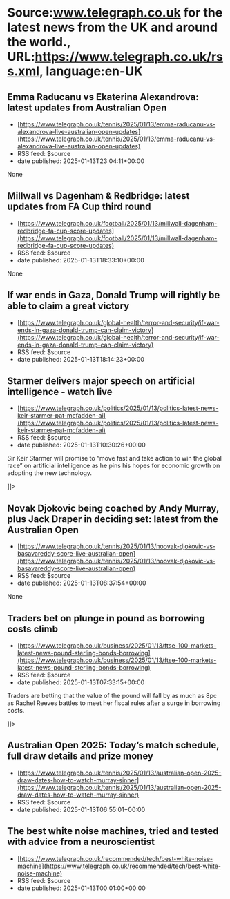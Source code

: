 # Source:www.telegraph.co.uk for the latest news from the UK and around the world., URL:https://www.telegraph.co.uk/rss.xml, language:en-UK

## Emma Raducanu vs Ekaterina Alexandrova: latest updates from Australian Open
 - [https://www.telegraph.co.uk/tennis/2025/01/13/emma-raducanu-vs-alexandrova-live-australian-open-updates](https://www.telegraph.co.uk/tennis/2025/01/13/emma-raducanu-vs-alexandrova-live-australian-open-updates)
 - RSS feed: $source
 - date published: 2025-01-13T23:04:11+00:00

None

## Millwall vs Dagenham & Redbridge: latest updates from FA Cup third round
 - [https://www.telegraph.co.uk/football/2025/01/13/millwall-dagenham-redbridge-fa-cup-score-updates](https://www.telegraph.co.uk/football/2025/01/13/millwall-dagenham-redbridge-fa-cup-score-updates)
 - RSS feed: $source
 - date published: 2025-01-13T18:33:10+00:00

None

## If war ends in Gaza, Donald Trump will rightly be able to claim a great victory
 - [https://www.telegraph.co.uk/global-health/terror-and-security/if-war-ends-in-gaza-donald-trump-can-claim-victory](https://www.telegraph.co.uk/global-health/terror-and-security/if-war-ends-in-gaza-donald-trump-can-claim-victory)
 - RSS feed: $source
 - date published: 2025-01-13T18:14:23+00:00

<![CDATA[His threat of &lsquo;all hell breaking loose&rsquo; has concentrated minds &ndash; but no one should underestimate the pressure on Netanyahu to scupper it]]>

## Starmer delivers major speech on artificial intelligence - watch live
 - [https://www.telegraph.co.uk/politics/2025/01/13/politics-latest-news-keir-starmer-pat-mcfadden-ai](https://www.telegraph.co.uk/politics/2025/01/13/politics-latest-news-keir-starmer-pat-mcfadden-ai)
 - RSS feed: $source
 - date published: 2025-01-13T10:30:26+00:00

<![CDATA[<p>Sir Keir Starmer will promise to “move fast and take action to win the global race” on artificial intelligence as he pins his hopes for economic growth on adopting the new technology.&nbsp;</p>]]>

## Novak Djokovic being coached by Andy Murray, plus Jack Draper in deciding set: latest from the Australian Open
 - [https://www.telegraph.co.uk/tennis/2025/01/13/noovak-djokovic-vs-basavareddy-score-live-australian-open](https://www.telegraph.co.uk/tennis/2025/01/13/noovak-djokovic-vs-basavareddy-score-live-australian-open)
 - RSS feed: $source
 - date published: 2025-01-13T08:37:54+00:00

None

## Traders bet on plunge in pound as borrowing costs climb
 - [https://www.telegraph.co.uk/business/2025/01/13/ftse-100-markets-latest-news-pound-sterling-bonds-borrowing](https://www.telegraph.co.uk/business/2025/01/13/ftse-100-markets-latest-news-pound-sterling-bonds-borrowing)
 - RSS feed: $source
 - date published: 2025-01-13T07:33:15+00:00

<![CDATA[<p>Traders are betting that the value of the pound will fall by as much as 8pc as Rachel Reeves battles to meet her fiscal rules after a surge in borrowing costs.</p>]]>

## Australian Open 2025: Today’s match schedule, full draw details and prize money
 - [https://www.telegraph.co.uk/tennis/2025/01/13/australian-open-2025-draw-dates-how-to-watch-murray-sinner](https://www.telegraph.co.uk/tennis/2025/01/13/australian-open-2025-draw-dates-how-to-watch-murray-sinner)
 - RSS feed: $source
 - date published: 2025-01-13T06:55:01+00:00

<![CDATA[Schedule has been released for the second day of the first major of the year, where prize money is up 14 per cent]]>

## The best white noise machines, tried and tested with advice from a neuroscientist
 - [https://www.telegraph.co.uk/recommended/tech/best-white-noise-machine](https://www.telegraph.co.uk/recommended/tech/best-white-noise-machine)
 - RSS feed: $source
 - date published: 2025-01-13T00:01:00+00:00

<![CDATA[For babies and adults alike, the best white noise machines produce calming sounds to encourage a better night's sleep]]>

